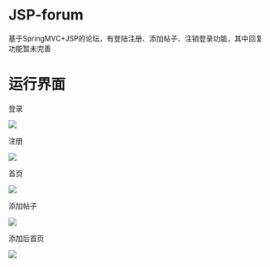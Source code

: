 # JSP-forum
基于SpringMVC+JSP的论坛，有登陆注册、添加帖子、注销登录功能，其中回复功能暂未完善

# 运行界面

登录

<img src="https://i.loli.net/2021/06/19/lxAQpsUfw8CaIYJ.png"/>

注册

![](https://gitee.com/moshaoyu/PicGo_img/raw/master/images/Web%E6%B3%A8%E5%86%8C%20.png)

首页

![](https://gitee.com/moshaoyu/PicGo_img/raw/master/images/Web%E9%A6%96%E9%A1%B5%20.png)

添加帖子

<img src="https://i.loli.net/2021/06/19/R9aMxVWtzjO8sHh.png"/>

添加后首页

<img src="https://gitee.com/moshaoyu/PicGo_img/raw/master/images/Web%E9%A6%96%E9%A1%B52.png"/>
